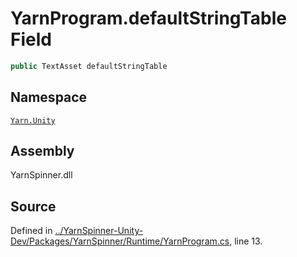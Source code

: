 <!-- This file was generated by a tool. Do not edit this file by hand. -->

# YarnProgram.defaultStringTable Field


```csharp
public TextAsset defaultStringTable
```



## Namespace
[`Yarn.Unity`](/api/csharp/yarn.unity/README.md)

## Assembly
YarnSpinner.dll

## Source
Defined in [../YarnSpinner-Unity-Dev/Packages/YarnSpinner/Runtime/YarnProgram.cs](https://github.com/YarnSpinnerTool/YarnSpinner-Unity//blob/develop/Runtime/YarnProgram.cs#L13), line 13.
